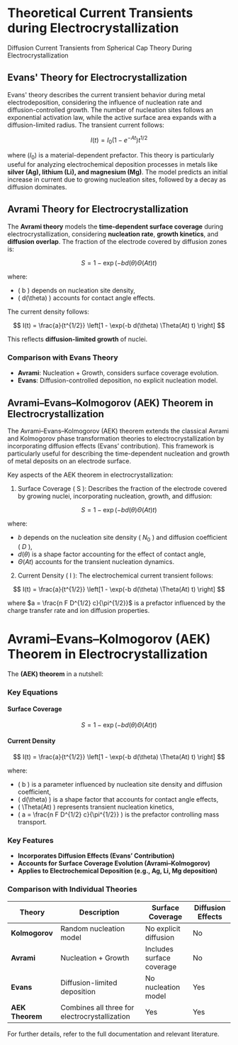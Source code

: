 # Theoretical Current Transients during Electrocrystallization
 Diffusion Current Transients from Spherical Cap Theory During Electrocrystallization

## Evans' Theory for Electrocrystallization

Evans' theory describes the current transient behavior during metal electrodeposition, considering the influence of nucleation rate and diffusion-controlled growth. The number of nucleation sites follows an exponential activation law, while the active surface area expands with a diffusion-limited radius. The transient current follows:


$$I(t) = I_0 (1 - e^{-At}) t^{1/2}$$


where ($I_0$) is a material-dependent prefactor. This theory is particularly useful for analyzing electrochemical deposition processes in metals like **silver (Ag), lithium (Li), and magnesium (Mg)**. The model predicts an initial increase in current due to growing nucleation sites, followed by a decay as diffusion dominates.

## Avrami Theory for Electrocrystallization

The **Avrami theory** models the **time-dependent surface coverage** during electrocrystallization, considering **nucleation rate**, **growth kinetics**, and **diffusion overlap**. The fraction of the electrode covered by diffusion zones is:

$$ S = 1 - \exp(-b d(\theta) \Theta(At) t) $$

where:
- \( b \) depends on nucleation site density,
- \( d(\theta) \) accounts for contact angle effects.

The current density follows:

$$ I(t) = \frac{a}{t^{1/2}} \left[1 - \exp(-b d(\theta) \Theta(At) t) \right] $$

This reflects **diffusion-limited growth** of nuclei.

### **Comparison with Evans Theory**
- **Avrami**: Nucleation + Growth, considers surface coverage evolution.
- **Evans**: Diffusion-controlled deposition, no explicit nucleation model.

## Avrami–Evans–Kolmogorov (AEK) Theorem in Electrocrystallization

The Avrami–Evans–Kolmogorov (AEK) theorem extends the classical Avrami and Kolmogorov phase transformation theories to electrocrystallization by incorporating diffusion effects (Evans’ contribution). This framework is particularly useful for describing the time-dependent nucleation and growth of metal deposits on an electrode surface.

Key aspects of the AEK theorem in electrocrystallization:
1.	Surface Coverage ( S ): Describes the fraction of the electrode covered by growing nuclei, incorporating nucleation, growth, and diffusion:

$$
S = 1 - \exp(-b d(\theta) \Theta(At) t)
$$

where:

- $b$ depends on the nucleation site density ( $N_0$ ) and diffusion coefficient ( $D$ ),
- $d(\theta)$  is a shape factor accounting for the effect of contact angle,
- $\Theta(At)$  accounts for the transient nucleation dynamics.

2.	Current Density ( I ): The electrochemical current transient follows:

$$
I(t) = \frac{a}{t^{1/2}} \left[1 - \exp(-b d(\theta) \Theta(At) t) \right]
$$

where $a = \frac{n F D^{1/2} c}{\pi^{1/2}}$ is a prefactor influenced by the charge transfer rate and ion diffusion properties.

###

# Avrami–Evans–Kolmogorov (AEK) Theorem in Electrocrystallization

The **(AEK) theorem** in a nutshell:

### **Key Equations**
#### **Surface Coverage**
$$ S = 1 - \exp(-b d(\theta) \Theta(At) t) $$

#### **Current Density**
$$ I(t) = \frac{a}{t^{1/2}} \left[1 - \exp(-b d(\theta) \Theta(At) t) \right] $$

where:
- \( b \) is a parameter influenced by nucleation site density and diffusion coefficient,
- \( d(\theta) \) is a shape factor that accounts for contact angle effects,
- \( \Theta(At) \) represents transient nucleation kinetics,
- \( a = \frac{n F D^{1/2} c}{\pi^{1/2}} \) is the prefactor controlling mass transport.

### **Key Features**
- **Incorporates Diffusion Effects (Evans’ Contribution)**  
- **Accounts for Surface Coverage Evolution (Avrami–Kolmogorov)**  
- **Applies to Electrochemical Deposition (e.g., Ag, Li, Mg deposition)**  

### **Comparison with Individual Theories**
| Theory | Description | Surface Coverage | Diffusion Effects |
|--------|------------|------------------|-------------------|
| **Kolmogorov** | Random nucleation model | No explicit diffusion | No |
| **Avrami** | Nucleation + Growth | Includes surface coverage | No |
| **Evans** | Diffusion-limited deposition | No nucleation model | Yes |
| **AEK Theorem** | Combines all three for electrocrystallization | Yes | Yes |

For further details, refer to the full documentation and relevant literature.
